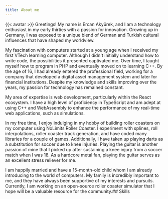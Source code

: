 ```yaml
---
title: About me
---
```

{{< avatar >}}
Greetings! My name is Ercan Akyürek,  and I am a technology enthusiast in my early thirties with a passion for innovation. Growing up in Germany, I was exposed to a unique blend of German and Turkish cultural influences that have shaped my worldview.

My fascination with computers started at a young age when I received my first VTech learning computer. Although I didn't initially understand how to write code, the possibilities it presented captivated me. Over time, I taught myself how to program in PHP and eventually moved on to learning C++. By the age of 16, I had already entered the professional field, working for a company that developed a digital asset management system and later for financial institutions. Despite my knowledge and skills improving over the years, my passion for technology has remained constant.

My area of expertise is web development, particularly within the React ecosystem. I have a high level of proficiency in TypeScript and am adept at using C++ and WebAssembly to enhance the performance of my real-time web applications, such as simulations.

In my free time, I enjoy indulging in my hobby of building roller coasters on my computer using NoLimits Roller Coaster. I experiment with splines, roll interpolations, roller coaster track generation, and have coded many libraries for a couple of games. Additionally, I have taken up playing darts as a substitution for soccer due to knee injuries. Playing the guitar is another passion of mine that I picked up after sustaining a knee injury from a soccer match when I was 18. As a hardcore metal fan, playing the guitar serves as an excellent stress reliever for me.

I am happily married and have a 15-month-old child whom I am already introducing to the world of computers. My family is incredibly important to me, and they have always been supportive of my interests and pursuits. Currently, I am working on an open-source roller coaster simulator that I hope will be a valuable resource for the community.## Skills

